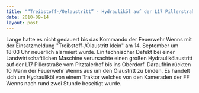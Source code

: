 ```yaml
---
title: "“Treibstoff-/Oelaustritt” - Hydrauliköl auf der L17 Pillerstraße"
date: 2010-09-14
layout: post
---
```


Lange hatte es nicht gedauert bis das Kommando der Feuerwehr Wenns mit der Einsatzmeldung "Treibstoff-/Ölaustritt klein" am 14. September um 18:03 Uhr neuerlich alarmiert wurde. Ein technischer Defekt bei einer Landwirtschaftlichen Maschine verursachte einen großen Hydraulikölaustritt auf der L17 Pillerstraße vom Pitztalerhof bis ins Oberdorf. Daraufhin rückten 10 Mann der Feuerwehr Wenns aus um den Ölaustritt zu binden. Es handelt sich um Hydrauliköl von einem Traktor welches von den Kameraden der FF Wenns nach rund zwei Stunde beseitigt wurde.